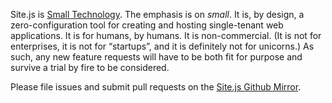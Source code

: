 Site.js is [Small Technology](https://ar.al/2019/03/04/small-technology/). The emphasis is on _small_. It is, by design, a zero-configuration tool for creating and hosting single-tenant web applications. It is for humans, by humans. It is non-commercial. (It is not for enterprises, it is not for “startups”, and it is definitely not for unicorns.) As such, any new feature requests will have to be both fit for purpose and survive a trial by fire to be considered.

Please file issues and submit pull requests on the [Site.js Github Mirror](https://github.com/small-tech/site.js).
